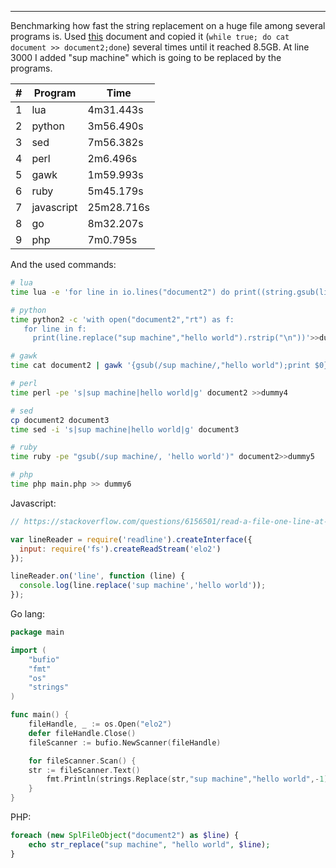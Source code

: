 
---

Benchmarking how fast the string replacement on a huge file among several programs is. Used [this](https://www.ietf.org/rfc/rfc3261.txt) document and copied it (`while true; do cat document >> document2;done`) several times until it reached 8.5GB. At line 3000 I added "sup machine" which is going to be replaced by the programs.

| \# | Program    | Time       |
|----|------------|------------|
| 1  | lua        | 4m31.443s  |
| 2  | python     | 3m56.490s  |
| 3  | sed        | 7m56.382s  |
| 4  | perl       | 2m6.496s   |
| 5  | gawk       | 1m59.993s  |
| 6  | ruby       | 5m45.179s  |
| 7  | javascript | 25m28.716s |
| 8  | go         | 8m32.207s  |
| 9  | php        | 7m0.795s   |

And the used commands:

```bash
# lua
time lua -e 'for line in io.lines("document2") do print((string.gsub(line,"sup machine","hello world")));end' >> dummy

# python
time python2 -c 'with open("document2","rt") as f:                                
   for line in f:
     print(line.replace("sup machine","hello world").rstrip("\n"))'>>dummy2

# gawk
time cat document2 | gawk '{gsub(/sup machine/,"hello world");print $0}' >> dummy3

# perl
time perl -pe 's|sup machine|hello world|g' document2 >>dummy4

# sed
cp document2 document3
time sed -i 's|sup machine|hello world|g' document3

# ruby
time ruby -pe "gsub(/sup machine/, 'hello world')" document2>>dummy5

# php
time php main.php >> dummy6
```

Javascript:

```javascript
// https://stackoverflow.com/questions/6156501/read-a-file-one-line-at-a-time-in-node-js

var lineReader = require('readline').createInterface({
  input: require('fs').createReadStream('elo2')
});

lineReader.on('line', function (line) {
  console.log(line.replace('sup machine','hello world'));
});
```

Go lang:

```go
package main

import (
	"bufio"
	"fmt"
	"os"
	"strings"
)

func main() {
	fileHandle, _ := os.Open("elo2")
	defer fileHandle.Close()
	fileScanner := bufio.NewScanner(fileHandle)

	for fileScanner.Scan() {
    str := fileScanner.Text()
		fmt.Println(strings.Replace(str,"sup machine","hello world",-1))
	}
}
```

PHP:

```php
foreach (new SplFileObject("document2") as $line) {
    echo str_replace("sup machine", "hello world", $line);
}
```
